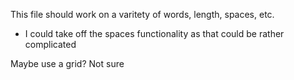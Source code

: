 This file should work on a varitety of words, length, spaces, etc.

- I could take off the spaces functionality as that could be rather complicated

Maybe use a grid? Not sure
